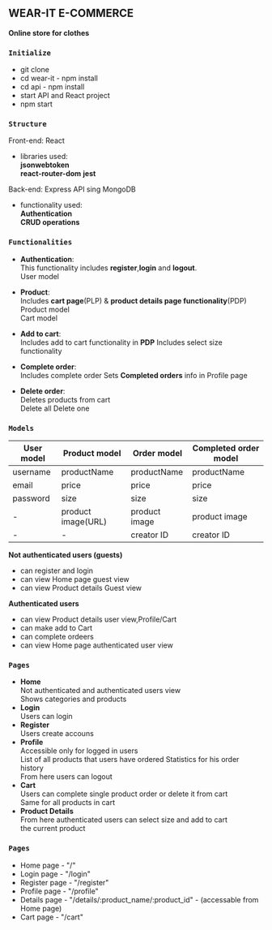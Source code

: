 ## WEAR-IT E-COMMERCE

**Online store for clothes**


### `Initialize`

- git clone 
- cd wear-it - npm install  
- cd api - npm install   
- start API and React project
- npm start

### `Structure`
Front-end: React  

- libraries used:  
 **jsonwebtoken**   
 **react-router-dom**
 **jest**

Back-end: Express API sing MongoDB
- functionality used:  
**Authentication**  
**CRUD operations**

### `Functionalities`

- **Authentication**:  
This functionality includes **register**,**login** and **logout**.  
User model

- **Product**:  
Includes **cart page**(PLP) & **product details page functionality**(PDP)  
Product model  
Cart model  

- **Add to cart**:  
Includes add to cart functionality in **PDP**
Includes select size functionality

- **Complete order**:  
Includes complete order 
Sets **Completed orders** info in Profile page  

- **Delete order**:   
Deletes products from cart  
Delete all
Delete one

### **`Models`**  

 **User model** | **Product model** | **Order model** | **Completed order model**
|-------------- | ------------------| --------------- | ------------------------
|username       | productName       | productName     | productName              
|email          | price             | price           | price              
|password       | size              | size            | size             
|-              | product image(URL)| product image   | product image             
|-              |         -         | creator ID      | creator ID 

**Not authenticated users (guests)**  
- can register and login
- can view Home page guest view  
- can view Product details Guest view

**Authenticated users**  
- can view Product details user view,Profile/Cart
- can make add to Cart
- can complete ordeers  
- can view Home page authenticated user view

### **`Pages`**  
 - **Home**  
 Not authenticated and authenticated users view  
 Shows categories and products
 - **Login**  
 Users can login  
 - **Register**  
 Users create accouns  
 - **Profile**  
 Accessible only for logged in users  
 List of all products that users have ordered
 Statistics for his order history  
 From here users can logout  
 - **Cart**  
 Users can complete single product order or delete it from cart  
 Same for all products in cart
 - **Product Details**  
 From here authenticated users can select size and add to cart  
 the current product  
 
 ### **`Pages`**  
 - Home page - "/"  
 - Login page - "/login"  
 - Register page - "/register"
 - Profile page - "/profile"  
 - Details page - "/details/:product_name/:product_id"  - (accessable from Home page)  
 - Cart page - "/cart"  
